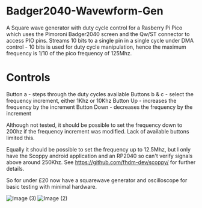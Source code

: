 # Badger2040-Wavewform-Gen
A Square wave generator with duty cycle control for a Rasberry Pi Pico which uses the Pimoroni Badger2040 screen and the Qw/ST connector to access PIO pins.
Streams 10 bits to a single pin in a single cycle under DMA control - 10 bits is used for duty cycle manipulation, hence the maximum frequency is 1/10 of the pico 
frequency of 125Mhz.

# Controls
  Button a - steps through the duty cycles available
  Buttons b & c - select the frequency increment, either 1Khz or 10Khz
  Button Up - increases the frequency by the increment
  Button Down - decreases the frequency by the increment

Although not tested, it should be possible to set the frequency down to 200hz if the frequency increment
was modified.  Lack of available buttons limited this.

Equally it should be possible to set the frequency up to 12.5Mhz, but I only have the Scoppy android
application and an RP2040 so can't verify signals above around 250Khz. See https://github.com/fhdm-dev/scoppy/
for further details.

So for under £20 now have a squarewave generator and oscilloscope for basic testing with minimal hardware.

![Image (3)](https://user-images.githubusercontent.com/30411837/158058018-6ba69ec9-be68-4abf-aebd-8aea493093e8.jpeg)
![Image (2)](https://user-images.githubusercontent.com/30411837/158058055-a5f1c5da-77f5-4df7-a934-13947e2c6e24.jpeg)
